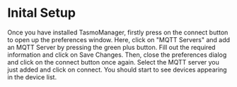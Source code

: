 # Inital Setup
Once you have installed TasmoManager, firstly press on the connect button to open up the preferences window. Here, click on "MQTT Servers" and add an MQTT Server by pressing the green plus button. Fill out the required information and click on Save Changes. Then, close the preferences dialog and click on the connect button once again. Select the MQTT server you just added and click on connect. You should start to see devices appearing in the device list.